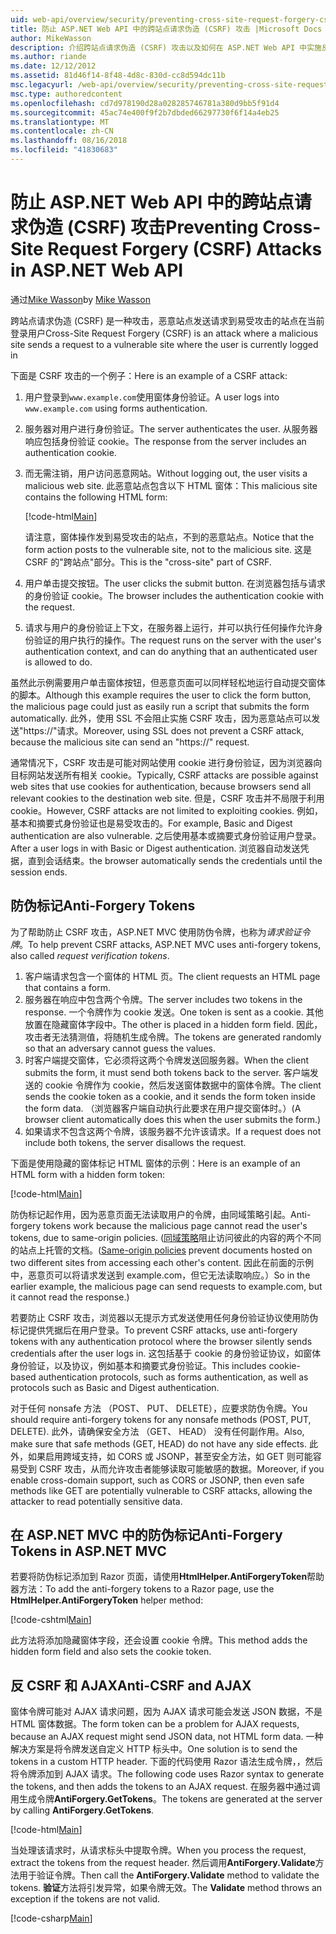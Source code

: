 ```yaml
---
uid: web-api/overview/security/preventing-cross-site-request-forgery-csrf-attacks
title: 防止 ASP.NET Web API 中的跨站点请求伪造 (CSRF) 攻击 |Microsoft Docs
author: MikeWasson
description: 介绍跨站点请求伪造 (CSRF) 攻击以及如何在 ASP.NET Web API 中实施反 CSRF 度量值。
ms.author: riande
ms.date: 12/12/2012
ms.assetid: 81d46f14-8f48-4d8c-830d-cc8d594dc11b
msc.legacyurl: /web-api/overview/security/preventing-cross-site-request-forgery-csrf-attacks
msc.type: authoredcontent
ms.openlocfilehash: cd7d978190d28a028285746781a380d9bb5f91d4
ms.sourcegitcommit: 45ac74e400f9f2b7dbded66297730f6f14a4eb25
ms.translationtype: MT
ms.contentlocale: zh-CN
ms.lasthandoff: 08/16/2018
ms.locfileid: "41830683"
---
```

<a name="preventing-cross-site-request-forgery-csrf-attacks-in-aspnet-web-api"></a><span data-ttu-id="02a04-103">防止 ASP.NET Web API 中的跨站点请求伪造 (CSRF) 攻击</span><span class="sxs-lookup"><span data-stu-id="02a04-103">Preventing Cross-Site Request Forgery (CSRF) Attacks in ASP.NET Web API</span></span>
====================
<span data-ttu-id="02a04-104">通过[Mike Wasson](https://github.com/MikeWasson)</span><span class="sxs-lookup"><span data-stu-id="02a04-104">by [Mike Wasson](https://github.com/MikeWasson)</span></span>

<span data-ttu-id="02a04-105">跨站点请求伪造 (CSRF) 是一种攻击，恶意站点发送请求到易受攻击的站点在当前登录用户</span><span class="sxs-lookup"><span data-stu-id="02a04-105">Cross-Site Request Forgery (CSRF) is an attack where a malicious site sends a request to a vulnerable site where the user is currently logged in</span></span>

<span data-ttu-id="02a04-106">下面是 CSRF 攻击的一个例子：</span><span class="sxs-lookup"><span data-stu-id="02a04-106">Here is an example of a CSRF attack:</span></span>

1. <span data-ttu-id="02a04-107">用户登录到`www.example.com`使用窗体身份验证。</span><span class="sxs-lookup"><span data-stu-id="02a04-107">A user logs into `www.example.com` using forms authentication.</span></span>
2. <span data-ttu-id="02a04-108">服务器对用户进行身份验证。</span><span class="sxs-lookup"><span data-stu-id="02a04-108">The server authenticates the user.</span></span> <span data-ttu-id="02a04-109">从服务器响应包括身份验证 cookie。</span><span class="sxs-lookup"><span data-stu-id="02a04-109">The response from the server includes an authentication cookie.</span></span>
3. <span data-ttu-id="02a04-110">而无需注销，用户访问恶意网站。</span><span class="sxs-lookup"><span data-stu-id="02a04-110">Without logging out, the user visits a malicious web site.</span></span> <span data-ttu-id="02a04-111">此恶意站点包含以下 HTML 窗体：</span><span class="sxs-lookup"><span data-stu-id="02a04-111">This malicious site contains the following HTML form:</span></span> 

    [!code-html[Main](preventing-cross-site-request-forgery-csrf-attacks/samples/sample1.html)]

    <span data-ttu-id="02a04-112">请注意，窗体操作发到易受攻击的站点，不到的恶意站点。</span><span class="sxs-lookup"><span data-stu-id="02a04-112">Notice that the form action posts to the vulnerable site, not to the malicious site.</span></span> <span data-ttu-id="02a04-113">这是 CSRF 的"跨站点"部分。</span><span class="sxs-lookup"><span data-stu-id="02a04-113">This is the "cross-site" part of CSRF.</span></span>
4. <span data-ttu-id="02a04-114">用户单击提交按钮。</span><span class="sxs-lookup"><span data-stu-id="02a04-114">The user clicks the submit button.</span></span> <span data-ttu-id="02a04-115">在浏览器包括与请求的身份验证 cookie。</span><span class="sxs-lookup"><span data-stu-id="02a04-115">The browser includes the authentication cookie with the request.</span></span>
5. <span data-ttu-id="02a04-116">请求与用户的身份验证上下文，在服务器上运行，并可以执行任何操作允许身份验证的用户执行的操作。</span><span class="sxs-lookup"><span data-stu-id="02a04-116">The request runs on the server with the user's authentication context, and can do anything that an authenticated user is allowed to do.</span></span>

<span data-ttu-id="02a04-117">虽然此示例需要用户单击窗体按钮，但恶意页面可以同样轻松地运行自动提交窗体的脚本。</span><span class="sxs-lookup"><span data-stu-id="02a04-117">Although this example requires the user to click the form button, the malicious page could just as easily run a script that submits the form automatically.</span></span> <span data-ttu-id="02a04-118">此外，使用 SSL 不会阻止实施 CSRF 攻击，因为恶意站点可以发送"https://"请求。</span><span class="sxs-lookup"><span data-stu-id="02a04-118">Moreover, using SSL does not prevent a CSRF attack, because the malicious site can send an "https://" request.</span></span>

<span data-ttu-id="02a04-119">通常情况下，CSRF 攻击是可能对网站使用 cookie 进行身份验证，因为浏览器向目标网站发送所有相关 cookie。</span><span class="sxs-lookup"><span data-stu-id="02a04-119">Typically, CSRF attacks are possible against web sites that use cookies for authentication, because browsers send all relevant cookies to the destination web site.</span></span> <span data-ttu-id="02a04-120">但是，CSRF 攻击并不局限于利用 cookie。</span><span class="sxs-lookup"><span data-stu-id="02a04-120">However, CSRF attacks are not limited to exploiting cookies.</span></span> <span data-ttu-id="02a04-121">例如，基本和摘要式身份验证也是易受攻击的。</span><span class="sxs-lookup"><span data-stu-id="02a04-121">For example, Basic and Digest authentication are also vulnerable.</span></span> <span data-ttu-id="02a04-122">之后使用基本或摘要式身份验证用户登录。</span><span class="sxs-lookup"><span data-stu-id="02a04-122">After a user logs in with Basic or Digest authentication.</span></span> <span data-ttu-id="02a04-123">浏览器自动发送凭据，直到会话结束。</span><span class="sxs-lookup"><span data-stu-id="02a04-123">the browser automatically sends the credentials until the session ends.</span></span>

## <a name="anti-forgery-tokens"></a><span data-ttu-id="02a04-124">防伪标记</span><span class="sxs-lookup"><span data-stu-id="02a04-124">Anti-Forgery Tokens</span></span>

<span data-ttu-id="02a04-125">为了帮助防止 CSRF 攻击，ASP.NET MVC 使用防伪令牌，也称为*请求验证令牌*。</span><span class="sxs-lookup"><span data-stu-id="02a04-125">To help prevent CSRF attacks, ASP.NET MVC uses anti-forgery tokens, also called *request verification tokens*.</span></span>

1. <span data-ttu-id="02a04-126">客户端请求包含一个窗体的 HTML 页。</span><span class="sxs-lookup"><span data-stu-id="02a04-126">The client requests an HTML page that contains a form.</span></span>
2. <span data-ttu-id="02a04-127">服务器在响应中包含两个令牌。</span><span class="sxs-lookup"><span data-stu-id="02a04-127">The server includes two tokens in the response.</span></span> <span data-ttu-id="02a04-128">一个令牌作为 cookie 发送。</span><span class="sxs-lookup"><span data-stu-id="02a04-128">One token is sent as a cookie.</span></span> <span data-ttu-id="02a04-129">其他放置在隐藏窗体字段中。</span><span class="sxs-lookup"><span data-stu-id="02a04-129">The other is placed in a hidden form field.</span></span> <span data-ttu-id="02a04-130">因此，攻击者无法猜测值，将随机生成令牌。</span><span class="sxs-lookup"><span data-stu-id="02a04-130">The tokens are generated randomly so that an adversary cannot guess the values.</span></span>
3. <span data-ttu-id="02a04-131">时客户端提交窗体，它必须将这两个令牌发送回服务器。</span><span class="sxs-lookup"><span data-stu-id="02a04-131">When the client submits the form, it must send both tokens back to the server.</span></span> <span data-ttu-id="02a04-132">客户端发送的 cookie 令牌作为 cookie，然后发送窗体数据中的窗体令牌。</span><span class="sxs-lookup"><span data-stu-id="02a04-132">The client sends the cookie token as a cookie, and it sends the form token inside the form data.</span></span> <span data-ttu-id="02a04-133">（浏览器客户端自动执行此要求在用户提交窗体时。）</span><span class="sxs-lookup"><span data-stu-id="02a04-133">(A browser client automatically does this when the user submits the form.)</span></span>
4. <span data-ttu-id="02a04-134">如果请求不包含这两个令牌，该服务器不允许该请求。</span><span class="sxs-lookup"><span data-stu-id="02a04-134">If a request does not include both tokens, the server disallows the request.</span></span>

<span data-ttu-id="02a04-135">下面是使用隐藏的窗体标记 HTML 窗体的示例：</span><span class="sxs-lookup"><span data-stu-id="02a04-135">Here is an example of an HTML form with a hidden form token:</span></span>

[!code-html[Main](preventing-cross-site-request-forgery-csrf-attacks/samples/sample2.html)]

<span data-ttu-id="02a04-136">防伪标记起作用，因为恶意页面无法读取用户的令牌，由同域策略引起。</span><span class="sxs-lookup"><span data-stu-id="02a04-136">Anti-forgery tokens work because the malicious page cannot read the user's tokens, due to same-origin policies.</span></span> <span data-ttu-id="02a04-137">([同域策略](http://www.w3.org/Security/wiki/Same_Origin_Policy)阻止访问彼此的内容的两个不同的站点上托管的文档。</span><span class="sxs-lookup"><span data-stu-id="02a04-137">([Same-origin policies](http://www.w3.org/Security/wiki/Same_Origin_Policy) prevent documents hosted on two different sites from accessing each other's content.</span></span> <span data-ttu-id="02a04-138">因此在前面的示例中，恶意页可以将请求发送到 example.com，但它无法读取响应。）</span><span class="sxs-lookup"><span data-stu-id="02a04-138">So in the earlier example, the malicious page can send requests to example.com, but it cannot read the response.)</span></span>

<span data-ttu-id="02a04-139">若要防止 CSRF 攻击，浏览器以无提示方式发送使用任何身份验证协议使用防伪标记提供凭据后在用户登录。</span><span class="sxs-lookup"><span data-stu-id="02a04-139">To prevent CSRF attacks, use anti-forgery tokens with any authentication protocol where the browser silently sends credentials after the user logs in.</span></span> <span data-ttu-id="02a04-140">这包括基于 cookie 的身份验证协议，如窗体身份验证，以及协议，例如基本和摘要式身份验证。</span><span class="sxs-lookup"><span data-stu-id="02a04-140">This includes cookie-based authentication protocols, such as forms authentication, as well as protocols such as Basic and Digest authentication.</span></span>

<span data-ttu-id="02a04-141">对于任何 nonsafe 方法 （POST、 PUT、 DELETE），应要求防伪令牌。</span><span class="sxs-lookup"><span data-stu-id="02a04-141">You should require anti-forgery tokens for any nonsafe methods (POST, PUT, DELETE).</span></span> <span data-ttu-id="02a04-142">此外，请确保安全方法 （GET、 HEAD） 没有任何副作用。</span><span class="sxs-lookup"><span data-stu-id="02a04-142">Also, make sure that safe methods (GET, HEAD) do not have any side effects.</span></span> <span data-ttu-id="02a04-143">此外，如果启用跨域支持，如 CORS 或 JSONP，甚至安全方法，如 GET 则可能容易受到 CSRF 攻击，从而允许攻击者能够读取可能敏感的数据。</span><span class="sxs-lookup"><span data-stu-id="02a04-143">Moreover, if you enable cross-domain support, such as CORS or JSONP, then even safe methods like GET are potentially vulnerable to CSRF attacks, allowing the attacker to read potentially sensitive data.</span></span>

## <a name="anti-forgery-tokens-in-aspnet-mvc"></a><span data-ttu-id="02a04-144">在 ASP.NET MVC 中的防伪标记</span><span class="sxs-lookup"><span data-stu-id="02a04-144">Anti-Forgery Tokens in ASP.NET MVC</span></span>

<span data-ttu-id="02a04-145">若要将防伪标记添加到 Razor 页面，请使用**HtmlHelper.AntiForgeryToken**帮助器方法：</span><span class="sxs-lookup"><span data-stu-id="02a04-145">To add the anti-forgery tokens to a Razor page, use the **HtmlHelper.AntiForgeryToken** helper method:</span></span>

[!code-cshtml[Main](preventing-cross-site-request-forgery-csrf-attacks/samples/sample3.cshtml)]

<span data-ttu-id="02a04-146">此方法将添加隐藏窗体字段，还会设置 cookie 令牌。</span><span class="sxs-lookup"><span data-stu-id="02a04-146">This method adds the hidden form field and also sets the cookie token.</span></span>

## <a name="anti-csrf-and-ajax"></a><span data-ttu-id="02a04-147">反 CSRF 和 AJAX</span><span class="sxs-lookup"><span data-stu-id="02a04-147">Anti-CSRF and AJAX</span></span>

<span data-ttu-id="02a04-148">窗体令牌可能对 AJAX 请求问题，因为 AJAX 请求可能会发送 JSON 数据，不是 HTML 窗体数据。</span><span class="sxs-lookup"><span data-stu-id="02a04-148">The form token can be a problem for AJAX requests, because an AJAX request might send JSON data, not HTML form data.</span></span> <span data-ttu-id="02a04-149">一种解决方案是将令牌发送自定义 HTTP 标头中。</span><span class="sxs-lookup"><span data-stu-id="02a04-149">One solution is to send the tokens in a custom HTTP header.</span></span> <span data-ttu-id="02a04-150">下面的代码使用 Razor 语法生成令牌，，然后将令牌添加到 AJAX 请求。</span><span class="sxs-lookup"><span data-stu-id="02a04-150">The following code uses Razor syntax to generate the tokens, and then adds the tokens to an AJAX request.</span></span> <span data-ttu-id="02a04-151">在服务器中通过调用生成令牌**AntiForgery.GetTokens**。</span><span class="sxs-lookup"><span data-stu-id="02a04-151">The tokens are generated at the server by calling **AntiForgery.GetTokens**.</span></span>

[!code-html[Main](preventing-cross-site-request-forgery-csrf-attacks/samples/sample4.html)]

<span data-ttu-id="02a04-152">当处理该请求时，从请求标头中提取令牌。</span><span class="sxs-lookup"><span data-stu-id="02a04-152">When you process the request, extract the tokens from the request header.</span></span> <span data-ttu-id="02a04-153">然后调用**AntiForgery.Validate**方法用于验证令牌。</span><span class="sxs-lookup"><span data-stu-id="02a04-153">Then call the **AntiForgery.Validate** method to validate the tokens.</span></span> <span data-ttu-id="02a04-154">**验证**方法将引发异常，如果令牌无效。</span><span class="sxs-lookup"><span data-stu-id="02a04-154">The **Validate** method throws an exception if the tokens are not valid.</span></span>

[!code-csharp[Main](preventing-cross-site-request-forgery-csrf-attacks/samples/sample5.cs)]

